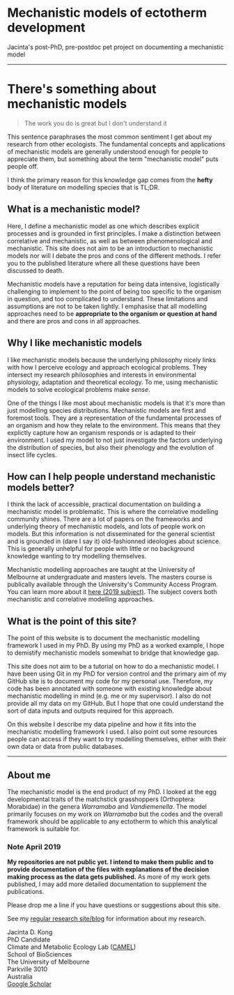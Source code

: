 # Mechanistic models of ectotherm development
Jacinta's post-PhD, pre-postdoc pet project on documenting a mechanistic model

***

# There's something about mechanistic models

> The work you do is great but I don't understand it

This sentence paraphrases the most common sentiment I get about my research from other ecologists. The fundamental concepts and applications of mechanistic models are generally understood enough for people to appreciate them, but something about the term "mechanistic model" puts people off. 

I think the primary reason for this knowledge gap comes from the **hefty** body of literature on modelling species that is TL;DR.

## What is a mechanistic model?
Here, I define a mechanistic model as one which describes explicit processes and is grounded in first principles. I make a distinction between correlative and mechanistic, as well as between phenomenological and mechanistic. This site does not aim to be an introduction to mechanistic models nor will I debate the pros and cons of the different methods. I refer you to the published literature where all these questions have been discussed to death. 

Mechanistic models have a reputation for being data intensive, logistically challenging to implement to the point of being too specific to the organism in question, and too complicated to understand. These limitations and assumptions are not to be taken lightly. I emphasise that all modelling approaches need to be **appropriate to the organism or question at hand** and there are pros and cons in all approaches.

## Why I like mechanistic models
I like mechanistic models because the underlying philosophy nicely links with how I perceive ecology and approach ecological problems. They intersect my research philosophies and interests in environmental physiology, adaptation and theoretical ecology. To me, using mechanistic models to solve ecological problems make *sense*.

One of the things I like most about mechanistic models is that it's more than just modelling species distributions. Mechanistic models are first and foremost tools. They are a representation of the fundamental processes of an organism and how they relate to the environment. This means that they explictly capture how an organism responds or is adapted to their environment. I used my model to not just investigate the factors underlying the distribution of species, but also their phenology and the evolution of insect life cycles.

## How can I help people understand mechanistic models better?
I think the lack of accessible, practical documentation on building a mechanistic model is problematic. This is where the correlative modelling community shines. There are a lot of papers on the frameworks and underlying theory of mechanistic models, and lots of people work on models. But this information is not disseminated for the general scientist and is grounded in (dare I say it) old-fashionned ideologies about science. This is generally unhelpful for people with little or no background knowledge wanting to try modelling themselves.

Mechanistic modelling approaches are taught at the University of Melbourne at undergraduate and masters levels. The masters course is publically available through the University's Community Access Program. You can learn more about it [here (2019 subject)](https://handbook.unimelb.edu.au/2019/subjects/evsc90026). The subject covers both mechanistic and correlative modelling approaches.

## What is the point of this site?
The point of this website is to document the mechanistic modelling framework I used in my PhD. By using my PhD as a worked example, I hope to demistify mechanistic models somewhat to bridge that knowledge gap.

This site does not aim to be a tutorial on how to do a mechanistic model. I have been using Git in my PhD for version control and the primary aim of my GitHub site is to document my code for my personal use. Therefore, my code has been annotated with someone with existing knowledge about mechanistic modelling in mind (e.g. me or my supervisor). I also do not provide all my data on my GitHub. But I hope that one could understand the sort of data inputs and outputs required for this approach.

On this website I describe my data pipeline and how it fits into the mechanistic modelling framework I used. I also point out some resources people can access if they want to try modelling themselves, either with their own data or data from public databases. 

***

## About me
The mechanistic model is the end product of my PhD. I looked at the egg developmental traits of the matchstick grasshoppers (Orthoptera: Morabidae) in the genera *Warramaba* and *Vandiemenella*. The model primarily focuses on my work on *Warramaba* but the codes and the overall framework should be applicable to any ectotherm to which this analytical framework is suitable for.

### Note April 2019
**My repositories are not public yet. I intend to make them public and to provide documentation of the files with explanations of the decision making process as the data gets published.** As more of my work gets published, I may add more detailed documentation to supplement the publications.

Please drop me a line if you have questions or suggestions about this site.

See my [regular research site/blog](https://jacintakongresearch.wordpress.com) for information about my research. 

Jacinta D. Kong  
PhD Candidate  
Climate and Metabolic Ecology Lab ([CAMEL](https://camelunimelb.wordpress.com))  
School of BioSciences   
The University of Melbourne  
Parkville 3010  
Australia  
[Google Scholar](https://scholar.google.com.au/citations?user=EBtRPuwAAAAJ&hl=en&oi=ao)
